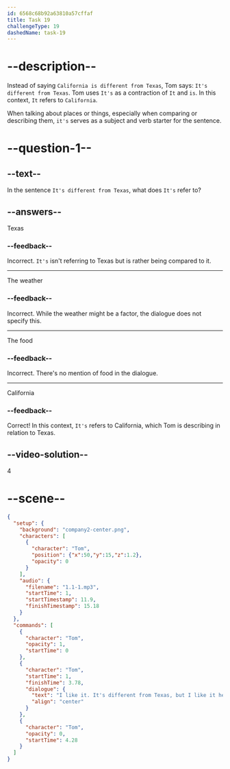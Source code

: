 ```yaml
---
id: 6568c68b92a63810a57cffaf
title: Task 19
challengeType: 19
dashedName: task-19
---
```


<!--
AUDIO REFERENCE:
Tom: I like it. It's different from Texas, but I like it here.
-->

# --description--
Instead of saying `California is different from Texas`, Tom says: `It's different from Texas`. Tom uses `It's` as a contraction of `It` and `is`. In this context, `It` refers to `California`. 

When talking about places or things, especially when comparing or describing them, `it's` serves as a subject and verb starter for the sentence.

# --question-1--

## --text--

In the sentence `It's different from Texas`, what does `It's` refer to?

## --answers--

Texas

### --feedback--

Incorrect. `It's` isn't referring to Texas but is rather being compared to it.

---

The weather

### --feedback--

Incorrect. While the weather might be a factor, the dialogue does not specify this.

---

The food

### --feedback--

Incorrect. There's no mention of food in the dialogue.

---

California

### --feedback--

Correct! In this context, `It's` refers to California, which Tom is describing in relation to Texas.

## --video-solution--

4

# --scene--

```json
{
  "setup": {
    "background": "company2-center.png",
    "characters": [
      {
        "character": "Tom",
        "position": {"x":50,"y":15,"z":1.2},
        "opacity": 0
      }
    ],
    "audio": {
      "filename": "1.1-1.mp3",
      "startTime": 1,
      "startTimestamp": 11.9,
      "finishTimestamp": 15.18
    }
  },
  "commands": [
    {
      "character": "Tom",
      "opacity": 1,
      "startTime": 0
    },
    {
      "character": "Tom",
      "startTime": 1,
      "finishTime": 3.78,
      "dialogue": {
        "text": "I like it. It's different from Texas, but I like it here.",
        "align": "center"
      }
    },
    {
      "character": "Tom",
      "opacity": 0,
      "startTime": 4.28
    }
  ]
}
```
